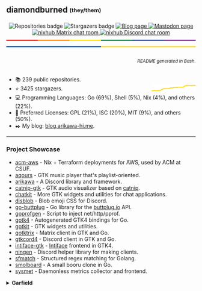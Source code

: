 ## diamondburned <sub><sup>(they/them)</sup></sub>

<p align="center">
	<img alt="Repositories badge" src="https://img.shields.io/badge/Public%20Repositories-239-%23248eb7" />
	<img alt="Stargazers badge" src="https://img.shields.io/badge/Stargazers-3425-%23bf5d2f" />
	<a href="https://blog.arikawa-hi.me">
		<img alt="Blog page" src="https://img.shields.io/badge/WriteFreely-Blog-%23f7a8b8?style=flat" />
	</a>
	<a rel="me" href="https://hachyderm.io/@diamond">
		<img alt="Mastodon page" src="https://img.shields.io/mastodon/follow/109299500694025394?color=%23064898&domain=https%3A%2F%2Fhachyderm.io&label=Mastodon%3A%20hachyderm.io&logo=mastodon&logoColor=%235da7ff&style=flat-square" />
	</a>
	<a href="https://matrix.to/#/#nixhub-home:matrix.org">
		<img alt="nixhub Matrix chat room" src="https://img.shields.io/matrix/nixhub-home:matrix.org?color=%23222&label=nixhub&logo=Matrix&logoColor=white" />
	</a>
	<a href="https://discord.gg/hnzYamS">
		<img alt="nixhub Discord chat room" src="https://img.shields.io/discord/118456055842734083?color=%23738ADB&label=nixhub&logo=Discord&logoColor=white" />
	</a>
	<br>
	<img alt="A thin strip of the Pride Flag" src="static/rainbow-strip.svg" />
	<img alt="A thin strip of the flag of Ukraine" src="static/ukraine.svg" />
</p>

<h6 align="right">
	<sub>README generated in Bash.</sub>
</h6>

- 📚️ 239 public repositories.
- ⭐️ 3425 stargazers. <img align="right" alt="Stars graph" src="sparklines/stargazers.svg" height="18px" />
- 💻️ Programming Languages: Go (69%), Shell (5%), Nix (4%), and others (22%).
- 📃️ Preferred Licenses: GPL (21%), ISC (20%), MIT (9%), and others (50%).
- ✒️ My blog: [blog.arikawa-hi.me](https://blog.arikawa-hi.me/).

---

### Project Showcase

- [acm-aws](https://github.com/diamondburned/acm-aws) - Nix + Terraform deployments for AWS, used by ACM at CSUF.
- [aqours](https://github.com/diamondburned/aqours) - GTK music player that's playlist-oriented.
- [arikawa](https://github.com/diamondburned/arikawa) - A Discord library and framework.
- [catnip-gtk](https://github.com/diamondburned/catnip-gtk) - GTK audio visualizer based on [catnip](https://github.com/noriah/catnip).
- [chatkit](https://github.com/diamondburned/chatkit) - More GTK widgets and utilities for chat applications.
- [disblob](https://github.com/diamondburned/disblob) - Blob emoji CSS for Discord.
- [go-buttplug](https://github.com/diamondburned/go-buttplug) - Go library for the [buttplug.io](https://buttplug-spec.docs.buttplug.io/) API.
- [goprofgen](https://github.com/diamondburned/goprofgen) - Script to inject net/http/pprof.
- [gotk4](https://github.com/diamondburned/gotk4) - Autogenerated GTK4 bindings for Go.
- [gotkit](https://github.com/diamondburned/gotkit) - GTK widgets and utilities.
- [gotktrix](https://github.com/diamondburned/gotktrix) - Matrix client in GTK and Go.
- [gtkcord4](https://github.com/diamondburned/gtkcord4) - Discord client in GTK and Go.
- [intiface-gtk](https://github.com/diamondburned/intiface-gtk) - [Intiface](https://github.com/intiface/intiface-cli-rs) frontend in GTK4.
- [ningen](https://github.com/diamondburned/ningen) - Discord helper library for making clients.
- [sfmatch](https://github.com/diamondburned/sfmatch) - Structured regex matching for Golang.
- [smolboard](https://github.com/diamondburned/smolboard) - A small booru clone in Go.
- [sysmet](https://github.com/diamondburned/sysmet) - Daemonless metrics collector and frontend.

<details>
<summary><b>Garfield</b></summary>

![garfield](static/garfield.png)

I don't know what you expected.
</details>
